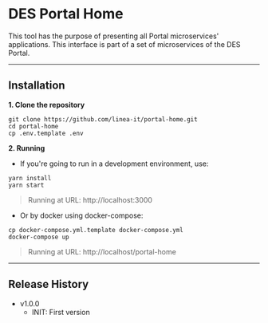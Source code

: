 # DES Portal Home

This tool has the purpose of presenting all Portal microservices' applications. This interface is part of a set of microservices of the DES Portal.

---

## Installation

**1. Clone the repository**

```shell
git clone https://github.com/linea-it/portal-home.git
cd portal-home
cp .env.template .env
```

**2. Running**

- If you're going to run in a development environment, use:
```shell
yarn install
yarn start
```
> Running at URL: http://localhost:3000

- Or by docker using docker-compose:

```shell
cp docker-compose.yml.template docker-compose.yml
docker-compose up
```
> Running at URL: http://localhost/portal-home

---

## Release History

* v1.0.0
   * INIT: First version

